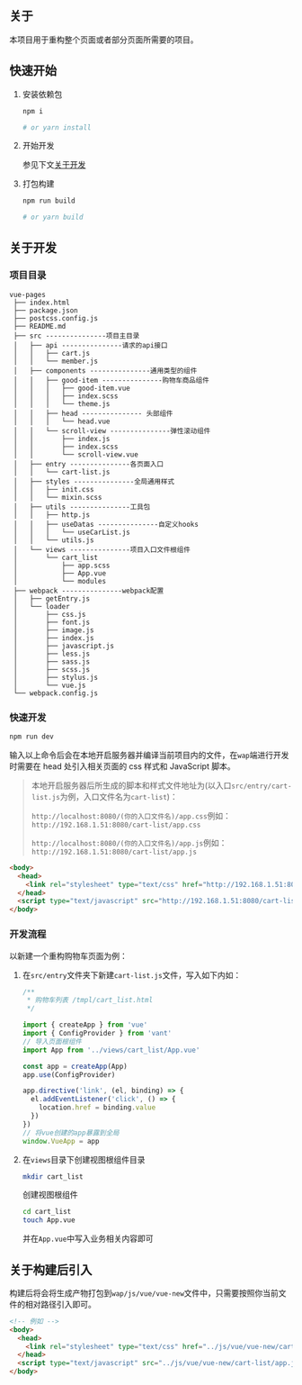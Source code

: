 ## 关于

本项目用于重构整个页面或者部分页面所需要的项目。

## 快速开始

1. 安装依赖包

   ```sh
   npm i

   # or yarn install
   ```

2. 开始开发

   参见下文[关于开发](#关于开发)

3. 打包构建

   ```sh
   npm run build

   # or yarn build
   ```

## 关于开发

### 项目目录

```
vue-pages
 ├── index.html
 ├── package.json
 ├── postcss.config.js
 ├── README.md
 ├── src ---------------项目主目录
 │   ├── api ---------------请求的api接口
 │   │   ├── cart.js
 │   │   └── member.js
 │   ├── components ---------------通用类型的组件
 │   │   ├── good-item ---------------购物车商品组件
 │   │   │   ├── good-item.vue
 │   │   │   ├── index.scss
 │   │   │   └── theme.js
 │   │   ├── head --------------- 头部组件
 │   │   │   └── head.vue
 │   │   └── scroll-view ---------------弹性滚动组件
 │   │       ├── index.js
 │   │       ├── index.scss
 │   │       └── scroll-view.vue
 │   ├── entry ---------------各页面入口
 │   │   └── cart-list.js
 │   ├── styles ---------------全局通用样式
 │   │   ├── init.css
 │   │   └── mixin.scss
 │   ├── utils ---------------工具包
 │   │   ├── http.js
 │   │   ├── useDatas ---------------自定义hooks
 │   │   │   └── useCarList.js
 │   │   └── utils.js
 │   └── views ---------------项目入口文件根组件
 │       └── cart_list
 │           ├── app.scss
 │           ├── App.vue
 │           └── modules
 ├── webpack ---------------webpack配置
 │   ├── getEntry.js
 │   └── loader
 │       ├── css.js
 │       ├── font.js
 │       ├── image.js
 │       ├── index.js
 │       ├── javascript.js
 │       ├── less.js
 │       ├── sass.js
 │       ├── scss.js
 │       ├── stylus.js
 │       └── vue.js
 └── webpack.config.js
```

### 快速开发

```sh
npm run dev
```

输入以上命令后会在本地开启服务器并编译当前项目内的文件，在`wap`端进行开发时需要在 head 处引入相关页面的 css 样式和 JavaScript 脚本。

> 本地开启服务器后所生成的脚本和样式文件地址为(以入口`src/entry/cart-list.js`为例，入口文件名为`cart-list`)：
>
> `http://localhost:8080/(你的入口文件名)/app.css`例如：`http://192.168.1.51:8080/cart-list/app.css`
>
> `http://localhost:8080/(你的入口文件名)/app.js`例如：`http://192.168.1.51:8080/cart-list/app.js`

```html
<body>
  <head>
    <link rel="stylesheet" type="text/css" href="http://192.168.1.51:8080/cart-list/app.css" />
  </head>
  <script type="text/javascript" src="http://192.168.1.51:8080/cart-list/app.js"></script>
</body>
```

### 开发流程

以新建一个重构购物车页面为例：

1. 在`src/entry`文件夹下新建`cart-list.js`文件，写入如下内如：

   ```javascript
   /**
    * 购物车列表 /tmpl/cart_list.html
    */

   import { createApp } from 'vue'
   import { ConfigProvider } from 'vant'
   // 导入页面根组件
   import App from '../views/cart_list/App.vue'

   const app = createApp(App)
   app.use(ConfigProvider)

   app.directive('link', (el, binding) => {
     el.addEventListener('click', () => {
       location.href = binding.value
     })
   })
   // 将vue创建的app暴露到全局
   window.VueApp = app
   ```

2. 在`views`目录下创建视图根组件目录

   ```sh
   mkdir cart_list
   ```

   创建视图根组件

   ```sh
   cd cart_list
   touch App.vue
   ```

   并在`App.vue`中写入业务相关内容即可

## 关于构建后引入

构建后将会将生成产物打包到`wap/js/vue/vue-new`文件中，只需要按照你当前文件的相对路径引入即可。

```html
<!-- 例如 -->
<body>
  <head>
    <link rel="stylesheet" type="text/css" href="../js/vue/vue-new/cart-list/app.css" />
  </head>
  <script type="text/javascript" src="../js/vue/vue-new/cart-list/app.js"></script>
</body>
```
